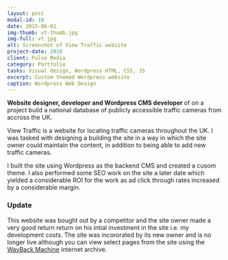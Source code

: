 ```yaml
---
layout: post
modal-id: 10
date: 2015-06-01
img-thumb: vt-thumb.jpg
img-full: vt.jpg
alt: Screenshot of View Traffic website
project-date: 2010
client: Pulse Media
category: Portfolio
tasks: Visual design, Wordpress HTML, CSS, JS
excerpt: Custom themed Wordpress website
caption: Wordpress Web Design
---
```


<strong>Website designer, developer and Wordpress CMS developer </strong> of on a project build a national database of publicly accessible traffic cameras from accross the UK.

View Traffic is a website for locating traffic cameras throughout the UK.  I was tasked with designing a building the site in a way in which the site owner could maintain the content, in addition to being able to add new traffic cameras.

I built the site using Wordpress as the backend CMS and created a cusom theme.  I also performed some SEO work on the site a later date which yielded a considerable ROI for the work as ad click through rates increased by a considerable margin.

### Update

This website was bought out by a competitor and the site owner made a very good return return on his intial investment in the site i.e. my development costs.  The site was incororated by its new owner and is no longer live although you can view select pages from the site using the <a href="https://web.archive.org/web/20100828152840/http://www.viewtraffic.info/">WayBack Machine</a> internet archive.   